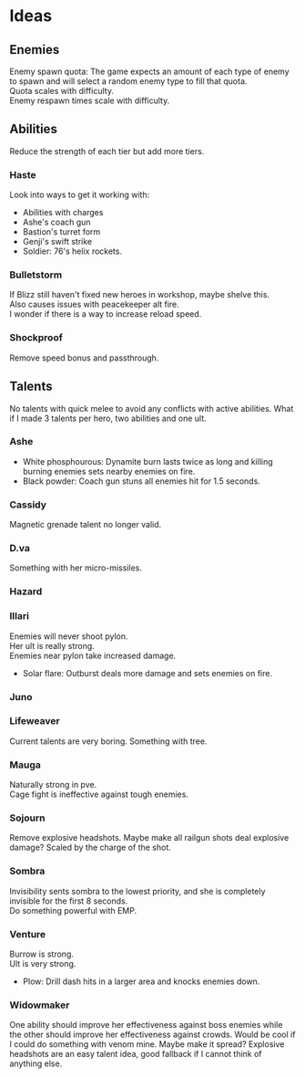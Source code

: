 # Ideas
## Enemies
Enemy spawn quota: The game expects an amount of each type of enemy to spawn and will select a random enemy type to fill that quota.  
Quota scales with difficulty.  
Enemy respawn times scale with difficulty.
## Abilities
Reduce the strength of each tier but add more tiers.
### Haste
Look into ways to get it working with:
- Abilities with charges
- Ashe's coach gun
- Bastion's turret form
- Genji's swift strike
- Soldier: 76's helix rockets.
### Bulletstorm
If Blizz still haven't fixed new heroes in workshop, maybe shelve this.  
Also causes issues with peacekeeper alt fire.  
I wonder if there is a way to increase reload speed.
### Shockproof
Remove speed bonus and passthrough.
## Talents
No talents with quick melee to avoid any conflicts with active abilities.
What if I made 3 talents per hero, two abilities and one ult.
### Ashe
- White phosphourous: Dynamite burn lasts twice as long and killing burning enemies sets nearby enemies on fire.
- Black powder: Coach gun stuns all enemies hit for 1.5 seconds.
### Cassidy
Magnetic grenade talent no longer valid.
### D.va
Something with her micro-missiles.
### Hazard
### Illari
Enemies will never shoot pylon.  
Her ult is really strong.  
Enemies near pylon take increased damage.  
- Solar flare: Outburst deals more damage and sets enemies on fire.
### Juno
### Lifeweaver
Current talents are very boring.
Something with tree.
### Mauga
Naturally strong in pve.  
Cage fight is ineffective against tough enemies.
### Sojourn
Remove explosive headshots. Maybe make all railgun shots deal explosive damage? Scaled by the charge of the shot.
### Sombra
Invisibility sents sombra to the lowest priority, and she is completely invisible for the first 8 seconds.  
Do something powerful with EMP.
### Venture
Burrow is strong.  
Ult is very strong.  
- Plow: Drill dash hits in a larger area and knocks enemies down.
### Widowmaker
One ability should improve her effectiveness against boss enemies while the other should improve her effectiveness against crowds.
Would be cool if I could do something with venom mine. Maybe make it spread?
Explosive headshots are an easy talent idea, good fallback if I cannot think of anything else.
